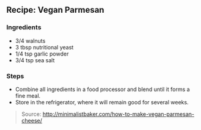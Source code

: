 ## Recipe: Vegan Parmesan


### Ingredients
 - 3/4 walnuts
 - 3 tbsp nutritional yeast
 - 1/4 tsp garlic powder
 - 3/4 tsp sea salt

### Steps
 - Combine all ingredients in a food processor and blend until it forms a fine meal.
 - Store in the refrigerator, where it will remain good for several weeks.

> Source: http://minimalistbaker.com/how-to-make-vegan-parmesan-cheese/
